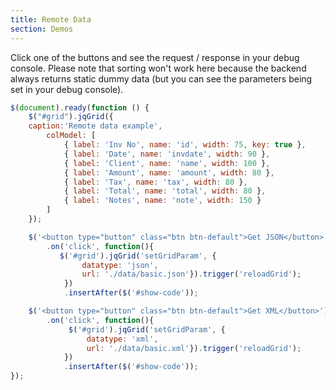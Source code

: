 ```yaml
---
title: Remote Data
section: Demos
---
```


Click one of the buttons and see the request / response in your debug
console. Please note that sorting won't work here because the backend
always returns static dummy data (but you can see the parameters being
set in your debug console).

```javascript
$(document).ready(function () {
    $("#grid").jqGrid({
	caption:'Remote data example',
        colModel: [
            { label: 'Inv No', name: 'id', width: 75, key: true },
            { label: 'Date', name: 'invdate', width: 90 },
            { label: 'Client', name: 'name', width: 100 },
            { label: 'Amount', name: 'amount', width: 80 },
            { label: 'Tax', name: 'tax', width: 80 },
            { label: 'Total', name: 'total', width: 80 },
            { label: 'Notes', name: 'note', width: 150 }
        ]
    });

    $('<button type="button" class="btn btn-default">Get JSON</button>')
        .on('click', function(){
           $('#grid').jqGrid('setGridParam', {
                datatype: 'json',
                url: './data/basic.json'}).trigger('reloadGrid');
            })
            .insertAfter($('#show-code'));

    $('<button type="button" class="btn btn-default">Get XML</button>')
        .on('click', function(){
             $('#grid').jqGrid('setGridParam', {
                 datatype: 'xml',
                 url: './data/basic.xml'}).trigger('reloadGrid');
            })
            .insertAfter($('#show-code'));
});
```
